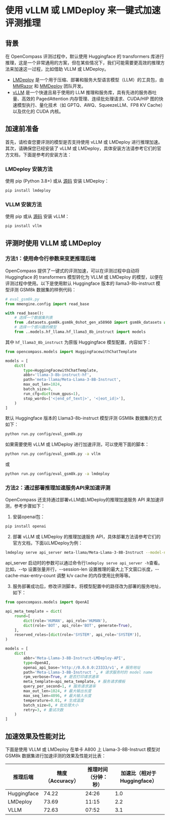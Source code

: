# 使用 vLLM 或 LMDeploy 来一键式加速评测推理

## 背景

在 OpenCompass 评测过程中，默认使用 Huggingface 的 transformers 库进行推理，这是一个非常通用的方案，但在某些情况下，我们可能需要更高效的推理方法来加速这一过程，比如借助 VLLM 或 LMDeploy。

- [LMDeploy](https://github.com/InternLM/lmdeploy) 是一个用于压缩、部署和服务大型语言模型（LLM）的工具包，由 [MMRazor](https://github.com/open-mmlab/mmrazor) 和 [MMDeploy](https://github.com/open-mmlab/mmdeploy) 团队开发。
- [vLLM](https://github.com/vllm-project/vllm) 是一个快速且易于使用的 LLM 推理和服务库，具有先进的服务吞吐量、高效的 PagedAttention 内存管理、连续批处理请求、CUDA/HIP 图的快速模型执行、量化技术（如 GPTQ、AWQ、SqueezeLLM、FP8 KV Cache）以及优化的 CUDA 内核。

## 加速前准备

首先，请检查您要评测的模型是否支持使用 vLLM 或 LMDeploy 进行推理加速。其次，请确保您已经安装了 vLLM 或 LMDeploy，具体安装方法请参考它们的官方文档，下面是参考的安装方法：

### LMDeploy 安装方法

使用 pip (Python 3.8+) 或从 [源码](https://github.com/InternLM/lmdeploy/blob/main/docs/en/build.md) 安装 LMDeploy：

```bash
pip install lmdeploy
```

### VLLM 安装方法

使用 pip 或从 [源码](https://vllm.readthedocs.io/en/latest/getting_started/installation.html#build-from-source) 安装 vLLM：

```bash
pip install vllm
```

## 评测时使用 VLLM 或 LMDeploy

### 方法1：使用命令行参数来变更推理后端

OpenCompass 提供了一键式的评测加速，可以在评测过程中自动将 Huggingface 的 transformers 模型转化为 VLLM 或 LMDeploy 的模型，以便在评测过程中使用。以下是使用默认 Huggingface 版本的 llama3-8b-instruct 模型评测 GSM8k 数据集的样例代码：

```python
# eval_gsm8k.py
from mmengine.config import read_base

with read_base():
    # 选择一个数据集列表
    from .datasets.gsm8k.gsm8k_0shot_gen_a58960 import gsm8k_datasets as datasets
    # 选择一个感兴趣的模型
    from ..models.hf_llama.hf_llama3_8b_instruct import models
```

其中 `hf_llama3_8b_instruct` 为原版 Huggingface 模型配置，内容如下：

```python
from opencompass.models import HuggingFacewithChatTemplate

models = [
    dict(
        type=HuggingFacewithChatTemplate,
        abbr='llama-3-8b-instruct-hf',
        path='meta-llama/Meta-Llama-3-8B-Instruct',
        max_out_len=1024,
        batch_size=8,
        run_cfg=dict(num_gpus=1),
        stop_words=['<|end_of_text|>', '<|eot_id|>'],
    )
]
```

默认 Huggingface 版本的 Llama3-8b-instruct 模型评测 GSM8k 数据集的方式如下：

```bash
python run.py config/eval_gsm8k.py
```

如果需要使用 vLLM 或 LMDeploy 进行加速评测，可以使用下面的脚本：

```bash
python run.py config/eval_gsm8k.py -a vllm
```

或

```bash
python run.py config/eval_gsm8k.py -a lmdeploy
```

### 方法2：通过部署推理加速服务API来加速评测

OpenCompass 还支持通过部署vLLM或LMDeploy的推理加速服务 API 来加速评测，参考步骤如下：

1. 安装openai包：

```bash
pip install openai
```

2. 部署 vLLM 或 LMDeploy 的推理加速服务 API，具体部署方法请参考它们的官方文档，下面以LMDeploy为例：

```bash
lmdeploy serve api_server meta-llama/Meta-Llama-3-8B-Instruct --model-name Meta-Llama-3-8B-Instruct --server-port 23333
```

api_server 启动时的参数可以通过命令行`lmdeploy serve api_server -h`查看。 比如，--tp 设置张量并行，--session-len 设置推理的最大上下文窗口长度，--cache-max-entry-count 调整 k/v cache 的内存使用比例等等。

3. 服务部署成功后，修改评测脚本，将模型配置中的路径改为部署的服务地址，如下：

```python
from opencompass.models import OpenAI

api_meta_template = dict(
    round=[
        dict(role='HUMAN', api_role='HUMAN'),
        dict(role='BOT', api_role='BOT', generate=True),
    ],
    reserved_roles=[dict(role='SYSTEM', api_role='SYSTEM')],
)

models = [
    dict(
        abbr='Meta-Llama-3-8B-Instruct-LMDeploy-API',
        type=OpenAI,
        openai_api_base='http://0.0.0.0:23333/v1', # 服务地址
        path='Meta-Llama-3-8B-Instruct ', # 请求服务时的 model name
        rpm_verbose=True, # 是否打印请求速率
        meta_template=api_meta_template, # 服务请求模板
        query_per_second=1, # 服务请求速率
        max_out_len=1024, # 最大输出长度
        max_seq_len=4096, # 最大输入长度
        temperature=0.01, # 生成温度
        batch_size=8, # 批处理大小
        retry=3, # 重试次数
    )
]
```

## 加速效果及性能对比

下面是使用 VLLM 或 LMDeploy 在单卡 A800 上 Llama-3-8B-Instruct 模型对 GSM8k 数据集进行加速评测的效果及性能对比表：

| 推理后端    | 精度（Accuracy） | 推理时间（分钟：秒） | 加速比（相对于 Huggingface） |
| ----------- | ---------------- | -------------------- | ---------------------------- |
| Huggingface | 74.22            | 24:26                | 1.0                          |
| LMDeploy    | 73.69            | 11:15                | 2.2                          |
| VLLM        | 72.63            | 07:52                | 3.1                          |
